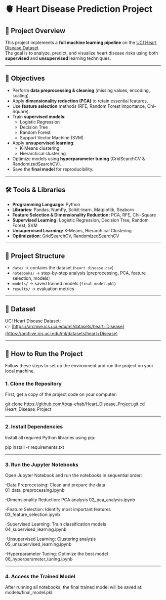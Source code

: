 # 🫀 Heart Disease Prediction Project

## 📌 Project Overview
This project implements a **full machine learning pipeline** on the [UCI Heart Disease Dataset](https://archive.ics.uci.edu/ml/datasets/heart+Disease).  
The goal is to analyze, predict, and visualize heart disease risks using both **supervised** and **unsupervised** learning techniques.

---

## 🎯 Objectives
- Perform **data preprocessing & cleaning** (missing values, encoding, scaling).
- Apply **dimensionality reduction (PCA)** to retain essential features.
- Use **feature selection** methods (RFE, Random Forest importance, Chi-Square).
- Train **supervised models**:
  - Logistic Regression
  - Decision Tree
  - Random Forest
  - Support Vector Machine (SVM)
- Apply **unsupervised learning**:
  - K-Means clustering
  - Hierarchical clustering
- Optimize models using **hyperparameter tuning** (GridSearchCV & RandomizedSearchCV).
- Save the **final model** for reproducibility.
  
---

## 🛠️ Tools & Libraries
- **Programming Language:** Python  
- **Libraries:** Pandas, NumPy, Scikit-learn, Matplotlib, Seaborn  
- **Feature Selection & Dimensionality Reduction:** PCA, RFE, Chi-Square  
- **Supervised Learning:** Logistic Regression, Decision Tree, Random Forest, SVM  
- **Unsupervised Learning:** K-Means, Hierarchical Clustering  
- **Optimization:** GridSearchCV, RandomizedSearchCV  

---

## 📂 Project Structure
- `data/` → contains the dataset (`heart_disease.csv`)  
- `notebooks/` → step-by-step analysis (preprocessing, PCA, feature selection, models)  
- `models/` → saved trained models (`final_model.pkl`)  
- `results/` → evaluation metrics  

---

## 📌 Dataset
UCI Heart Disease Dataset:  
👉 [https://archive.ics.uci.edu/ml/datasets/heart+Disease](https://archive.ics.uci.edu/ml/datasets/heart+Disease)

---

## 🚀 How to Run the Project
Follow these steps to set up the environment and run the project on your local machine.


### 1. Clone the Repository
First, get a copy of the project code on your computer:

git clone https://github.com/toqa-ehab/Heart_Disease_Project.git
cd Heart_Disease_Project

---

### 2. Install Dependencies
Install all required Python libraries using pip:


pip install -r requirements.txt

---

### 3. Run the Jupyter Notebooks
Open Jupyter Notebook and run the notebooks in sequential order:

-Data Preprocessing: Clean and prepare the data
01_data_preprocessing.ipynb

-Dimensionality Reduction: PCA analysis
02_pca_analysis.ipynb

-Feature Selection: Identify most important features
03_feature_selection.ipynb

-Supervised Learning: Train classification models
04_supervised_learning.ipynb

-Unsupervised Learning: Clustering analysis
05_unsupervised_learning.ipynb

-Hyperparameter Tuning: Optimize the best model
06_hyperparameter_tuning.ipynb

---

### 4. Access the Trained Model
After running all notebooks, the final trained model will be saved at:
models/final_model.pkl
